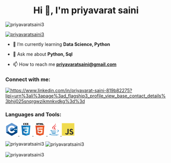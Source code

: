 <h1 align="center">Hi 👋, I'm priyavarat saini</h1>
<p align="left"> <img src="https://komarev.com/ghpvc/?username=priyavaratsaini3&label=Profile%20views&color=0e75b6&style=flat" alt="priyavaratsaini3" /> </p>

<p align="left"> <a href="https://github.com/ryo-ma/github-profile-trophy"><img src="https://github-profile-trophy.vercel.app/?username=priyavaratsaini3" alt="priyavaratsaini3" /></a> </p>

- 🌱 I’m currently learning **Data Science, Python**

- 💬 Ask me about **Python, Sql**

- 📫 How to reach me **priyavaratsaini@gmail.com**

<h3 align="left">Connect with me:</h3>
<p align="left">
<a href="https://linkedin.com/in/https://www.linkedin.com/in/priyavarat-saini-819b82275?lipi=urn%3ali%3apage%3ad_flagship3_profile_view_base_contact_details%3bhjj025snqrgwzikmnkvdkg%3d%3d" target="blank"><img align="center" src="https://raw.githubusercontent.com/rahuldkjain/github-profile-readme-generator/master/src/images/icons/Social/linked-in-alt.svg" alt="https://www.linkedin.com/in/priyavarat-saini-819b82275?lipi=urn%3ali%3apage%3ad_flagship3_profile_view_base_contact_details%3bhjj025snqrgwzikmnkvdkg%3d%3d" height="30" width="40" /></a>
</p>

<h3 align="left">Languages and Tools:</h3>
<p align="left"> <a href="https://www.w3schools.com/cpp/" target="_blank" rel="noreferrer"> <img src="https://raw.githubusercontent.com/devicons/devicon/master/icons/cplusplus/cplusplus-original.svg" alt="cplusplus" width="40" height="40"/> </a> <a href="https://www.w3schools.com/css/" target="_blank" rel="noreferrer"> <img src="https://raw.githubusercontent.com/devicons/devicon/master/icons/css3/css3-original-wordmark.svg" alt="css3" width="40" height="40"/> </a> <a href="https://www.w3.org/html/" target="_blank" rel="noreferrer"> <img src="https://raw.githubusercontent.com/devicons/devicon/master/icons/html5/html5-original-wordmark.svg" alt="html5" width="40" height="40"/> </a> <a href="https://www.java.com" target="_blank" rel="noreferrer"> <img src="https://raw.githubusercontent.com/devicons/devicon/master/icons/java/java-original.svg" alt="java" width="40" height="40"/> </a> <a href="https://developer.mozilla.org/en-US/docs/Web/JavaScript" target="_blank" rel="noreferrer"> <img src="https://raw.githubusercontent.com/devicons/devicon/master/icons/javascript/javascript-original.svg" alt="javascript" width="40" height="40"/> </a> </p>

<p><img align="left" src="https://github-readme-stats.vercel.app/api/top-langs?username=priyavaratsaini3&show_icons=true&locale=en&layout=compact" alt="priyavaratsaini3" /></p>

<p>&nbsp;<img align="center" src="https://github-readme-stats.vercel.app/api?username=priyavaratsaini3&show_icons=true&locale=en" alt="priyavaratsaini3" /></p>

<p><img align="center" src="https://github-readme-streak-stats.herokuapp.com/?user=priyavaratsaini3&" alt="priyavaratsaini3" /></p>
